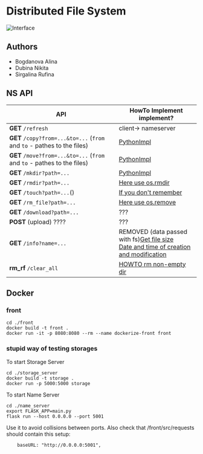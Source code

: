 # Distributed File System

![Interface](https://i.imgur.com/EByMnnR.png)

## Authors

-   Bogdanova Alina
-   Dubina Nikita
-   Sirgalina Rufina

## NS API

| API                                                                     | HowTo Implement implement?                                                                                                                                                                                                                                                    |
| ----------------------------------------------------------------------- | ----------------------------------------------------------------------------------------------------------------------------------------------------------------------------------------------------------------------------------------------------------------------------- |
| **GET** `/refresh`                                                      | client-> nameserver                                                                                                                                                                                                                                                           |
| **GET** `/copy?from=...&to=...` (`from` and `to` - pathes to the files) | [PythonImpl](https://stackoverflow.com/questions/123198/how-do-i-copy-a-file-in-python)                                                                                                                                                                                       |
| **GET** `/move?from=...&to=...` (`from` and `to` - pathes to the files) | [PythonImpl](https://stackoverflow.com/questions/8858008/how-to-move-a-file)                                                                                                                                                                                                  |
| **GET** `/mkdir?path=...`                                               | [PythonImpl](https://thispointer.com/how-to-create-a-directory-in-python/)                                                                                                                                                                                                    |
| **GET** `/rmdir?path=...`                                               | [Here use os.rmdir](https://stackoverflow.com/questions/6996603/how-to-delete-a-file-or-folder)                                                                                                                                                                               |
| **GET** `/touch?path=...`()                                             | [If you don't remember](https://stackoverflow.com/questions/12654772/create-empty-file-using-python)                                                                                                                                                                          |
| **GET** `/rm_file?path=...`                                             | [Here use os.remove](https://stackoverflow.com/questions/6996603/how-to-delete-a-file-or-folder)                                                                                                                                                                              |
| **GET** `/download?path=...`                                            | ???                                                                                                                                                                                                                                                                           |
| **POST** (upload) ????                                                  | ???                                                                                                                                                                                                                                                                           |
| **GET** `/info?name=...`                                                | REMOVED (data passed with fs)[Get file size](https://stackoverflow.com/questions/6591931/getting-file-size-in-python) <br>[Date and time of creation and modification](https://stackoverflow.com/questions/237079/how-to-get-file-creation-modification-date-times-in-python) |
| **rm_rf** `/clear_all`                                                  | [HOWTO rm non-empty dir](https://stackoverflow.com/questions/303200/how-do-i-remove-delete-a-folder-that-is-not-empty)                                                                                                                                                        |

## Docker

### front

```
cd ./front
docker build -t front .
docker run -it -p 8080:8080 --rm --name dockerize-front front
```

### stupid way of testing storages

To start Storage Server
```
cd ./storage_server
docker build -t storage .
docker run -p 5000:5000 storage
```

To start Name Server
```
cd ./name_server
export FLASK_APP=main.py
flask run --host 0.0.0.0 --port 5001
```

Use it to avoid collisions between ports. Also check that /front/src/requests should contain this setup:
```
	baseURL: "http://0.0.0.0:5001",
```